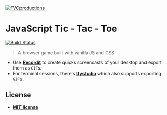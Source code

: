 <a href="http://fvcproductions.com"><img src="https://avatars1.githubusercontent.com/u/4284691?v=3&s=200" title="FVCproductions" alt="FVCproductions"></a>

# JavaScript Tic - Tac - Toe

[![Build Status](https://travis-ci.org/BradleyJrichardson/tic-tac-toe.svg?branch=master)](https://travis-ci.org/BradleyJrichardson/tic-tac-toe)

> A browser game built with vanilla JS and CSS

- Use <a href="http://recordit.co/" target="_blank">**Recordit**</a> to create quicks screencasts of your desktop and export them as `GIF`s.
- For terminal sessions, there's <a href="https://github.com/chjj/ttystudio" target="_blank">**ttystudio**</a> which also supports exporting `GIF`s.

## License

- **[MIT license](http://opensource.org/licenses/mit-license.php)**
